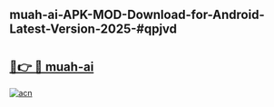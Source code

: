 ## muah-ai-APK-MOD-Download-for-Android-Latest-Version-2025-#qpjvd

# <h2><a href="https://bedroomkl.my?title=muah-ai&ref=20M">🔗👉 🔴 muah-ai</a></h2>

[![acn](https://github.com/user-attachments/assets/0f9c940e-d8b0-45ae-aac7-cd30a18b3e1c)](https://bedroomkl.my?title=muah-ai&ref=20M)

